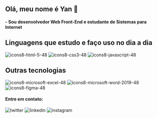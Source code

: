 ## Olá, meu nome é Yan 👋
#### - Sou desenvolvedor Web Front-End e estudante de Sistemas para Internet

## Linguagens que estudo e faço uso no dia a dia
![icons8-html-5-48](https://user-images.githubusercontent.com/79453924/134423311-9d1627ae-ba1b-44aa-996d-238f8e57aa1d.png)
![icons8-css3-48](https://user-images.githubusercontent.com/79453924/134423360-d3a65166-5569-4c07-98e2-26ab3f6f5d9a.png)
![icons8-javascript-48](https://user-images.githubusercontent.com/79453924/134423502-aa8c3559-8f17-41c4-a798-9009a211b71f.png)

## Outras tecnologias
![icons8-microsoft-excel-48](https://user-images.githubusercontent.com/79453924/134423889-d0d38bfc-14e1-4729-bedb-485bb16df220.png)
![icons8-microsoft-word-2019-48](https://user-images.githubusercontent.com/79453924/134423893-9d62ef21-3b38-4e7b-9508-ab2265bc91ea.png)
![icons8-figma-48](https://user-images.githubusercontent.com/79453924/134423898-81ddfcf4-b09f-495a-be24-fd78347b4a99.png)




#### Entre em contato:
![twitter](https://user-images.githubusercontent.com/79453924/134422627-93df7c7b-55d1-4b77-bb3b-850e8c4e8105.png)
![linkedin](https://user-images.githubusercontent.com/79453924/134422727-a747926d-4bb9-46b9-b61f-f08fc489c204.png)
![instagram](https://user-images.githubusercontent.com/79453924/134422862-5d99494a-6f7b-43f8-8e7c-7dc61a394d38.png)

















<br />
<br />

[twitter]: https://twitter.com/yancasale13
[linkedin]: https://twitter.com/yancasale13
[instagram]: https://www.instagram.com/yancasale/

